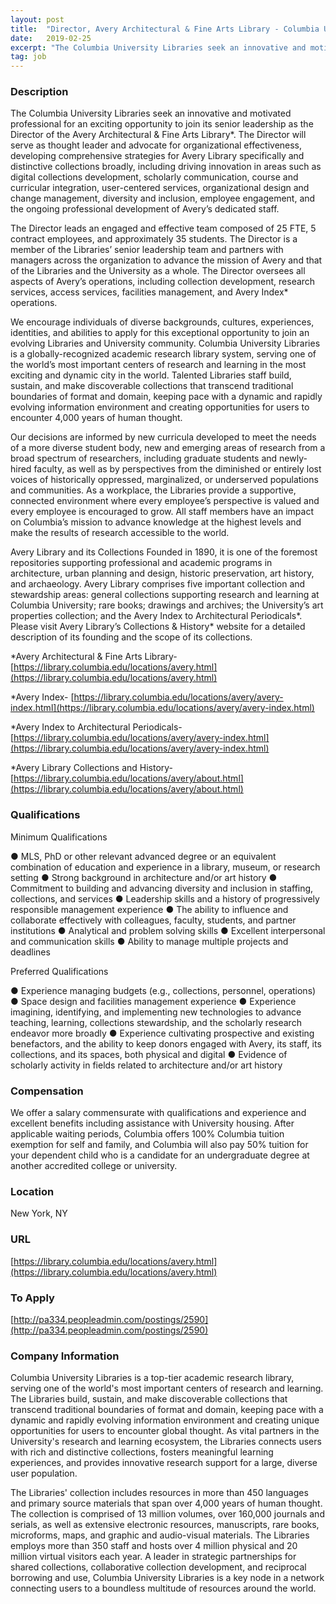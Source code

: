 ```yaml
---
layout: post
title:  "Director, Avery Architectural & Fine Arts Library - Columbia University Libraries"
date:   2019-02-25
excerpt: "The Columbia University Libraries seek an innovative and motivated professional for an exciting opportunity to join its senior leadership as the Director of the Avery Architectural & Fine Arts Library*. The Director will serve as thought leader and advocate for organizational effectiveness, developing comprehensive strategies for Avery Library specifically and..."
tag: job
---
```


### Description   

The Columbia University Libraries seek an innovative and motivated professional for an exciting opportunity to join its senior leadership as the Director of the Avery Architectural & Fine Arts Library*. The Director will serve as thought leader and advocate for organizational effectiveness, developing comprehensive strategies for Avery Library specifically and distinctive collections broadly, including driving innovation in areas such as digital collections development, scholarly communication, course and curricular integration, user-centered services, organizational design and change management, diversity and inclusion, employee engagement, and the ongoing professional development of Avery’s dedicated staff.

The Director leads an engaged and effective team composed of 25 FTE, 5 contract employees, and approximately 35 students. The Director is a member of the Libraries’ senior leadership team and partners with managers across the organization to advance the mission of Avery and that of the Libraries and the University as a whole. The Director oversees all aspects of Avery’s operations, including collection development, research services, access services, facilities management, and Avery Index* operations.

We encourage individuals of diverse backgrounds, cultures, experiences, identities, and abilities to apply for this exceptional opportunity to join an evolving Libraries and University community. Columbia University Libraries is a globally-recognized academic research library system, serving one of the world’s most important centers of research and learning in the most exciting and dynamic city in the world. Talented Libraries staff build, sustain, and make discoverable collections that transcend traditional boundaries of format and domain, keeping pace with a dynamic and rapidly evolving information environment and creating opportunities for users to encounter 4,000 years of human thought.

Our decisions are informed by new curricula developed to meet the needs of a more diverse student body, new and emerging areas of research from a broad spectrum of researchers, including graduate students and newly-hired faculty, as well as by perspectives from the diminished or entirely lost voices of historically oppressed, marginalized, or underserved populations and communities. As a workplace, the Libraries provide a supportive, connected environment where every employee’s perspective is valued and every employee is encouraged to grow. All staff members have an impact on Columbia’s mission to advance knowledge at the highest levels and make the results of research accessible to the world.

Avery Library and its Collections
Founded in 1890, it is one of the foremost repositories supporting professional and academic programs in architecture, urban planning and design, historic preservation, art history, and archaeology. Avery Library comprises five important collection and stewardship areas: general collections supporting research and learning at Columbia University; rare books; drawings and archives; the University’s art properties collection; and the Avery Index to Architectural Periodicals*. Please visit Avery Library’s Collections & History* website for a detailed description of its founding and the scope of its collections.

*Avery Architectural & Fine Arts Library- [https://library.columbia.edu/locations/avery.html](https://library.columbia.edu/locations/avery.html)

*Avery Index- [https://library.columbia.edu/locations/avery/avery-index.html](https://library.columbia.edu/locations/avery/avery-index.html)

*Avery Index to Architectural Periodicals- [https://library.columbia.edu/locations/avery/avery-index.html](https://library.columbia.edu/locations/avery/avery-index.html)

*Avery Library Collections and History- [https://library.columbia.edu/locations/avery/about.html](https://library.columbia.edu/locations/avery/about.html)




### Qualifications   

Minimum Qualifications

●	MLS, PhD or other relevant advanced degree or an equivalent combination of education and experience in a library, museum, or research setting
●      Strong background in architecture and/or art history
●	Commitment to building and advancing diversity and inclusion in staffing, collections, and services
●	Leadership skills and a history of progressively responsible management experience
●	The ability to influence and collaborate effectively with colleagues, faculty, students, and partner institutions
●	Analytical and problem solving skills
●	Excellent interpersonal and communication skills
●	Ability to manage multiple projects and deadlines

Preferred Qualifications

●	Experience managing budgets (e.g., collections, personnel, operations)
●	Space design and facilities management experience
●	Experience imagining, identifying, and implementing new technologies to advance teaching, learning, collections stewardship, and the scholarly research endeavor more broadly
●	Experience cultivating prospective and existing benefactors, and the ability to keep donors engaged with Avery, its staff, its collections, and its spaces, both physical and digital
●	Evidence of scholarly activity in fields related to architecture and/or art history


### Compensation   

We offer a salary commensurate with qualifications and experience and excellent benefits including assistance with University housing. After applicable waiting periods, Columbia offers 100% Columbia tuition exemption for self and family, and Columbia will also pay 50% tuition for your dependent child who is a candidate for an undergraduate degree at another accredited college or university.


### Location   

New York, NY


### URL   

[https://library.columbia.edu/locations/avery.html](https://library.columbia.edu/locations/avery.html)

### To Apply   

[http://pa334.peopleadmin.com/postings/2590](http://pa334.peopleadmin.com/postings/2590)


### Company Information   

Columbia University Libraries is a top-tier academic research library, serving one of the world's most important centers of research and learning. The Libraries build, sustain, and make discoverable collections that transcend traditional boundaries of format and domain, keeping pace with a dynamic and rapidly evolving information environment and creating unique opportunities for users to encounter global thought. As vital partners in the University's research and learning ecosystem, the Libraries connects users with rich and distinctive collections, fosters meaningful learning experiences, and provides innovative research support for a large, diverse user population.

The Libraries' collection includes resources in more than 450 languages and primary source materials that span over 4,000 years of human thought. The collection is comprised of 13 million volumes, over 160,000 journals and serials, as well as extensive electronic resources, manuscripts, rare books, microforms, maps, and graphic and audio-visual materials. The Libraries employs more than 350 staff and hosts over 4 million physical and 20 million virtual visitors each year. A leader in strategic partnerships for shared collections, collaborative collection development, and reciprocal borrowing and use, Columbia University Libraries is a key node in a network connecting users to a boundless multitude of resources around the world.



